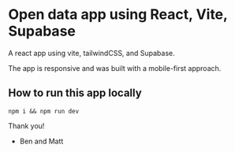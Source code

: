 # Open data app using React, Vite, Supabase

A react app using vite, tailwindCSS, and Supabase.

The app is responsive and was built with a mobile-first approach.

## How to run this app locally

`npm i && npm run dev`

Thank you!

- Ben and Matt